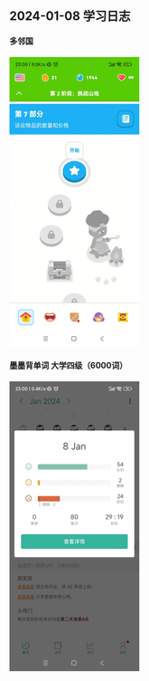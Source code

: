 ## 2024-01-08 学习日志

#### 多邻国

<img src="../../2024/img/image-20240109234849037.png" alt="image-20240109234849037" style="zoom:50%;" />

#### 墨墨背单词 大学四级（6000词）

<img src="../../2024/img/image-20240109234912653.png" alt="image-20240109235237655" style="zoom:50%;" />